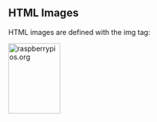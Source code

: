 <!DOCTYPE html>
<html>
<body>

<h2>HTML Images</h2>
<p>HTML images are defined with the img tag:</p>

<img src="RaspberryPiLogo" alt="raspberrypios.org" width="104" height="142">

</body>
</html>


